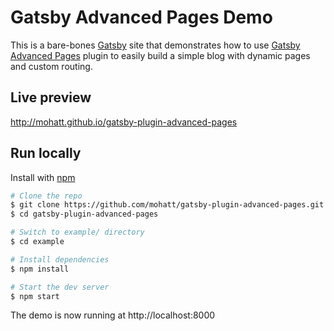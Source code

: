 # Gatsby Advanced Pages Demo

This is a bare-bones [Gatsby](https://www.gatsbyjs.org) site that demonstrates how to use [Gatsby Advanced Pages](https://github.com/mohatt/gatsby-plugin-advanced-pages) plugin to easily build a simple blog with dynamic pages and custom routing.

## Live preview

http://mohatt.github.io/gatsby-plugin-advanced-pages

## Run locally

Install with [npm](https://www.npmjs.com/)

```sh
# Clone the repo
$ git clone https://github.com/mohatt/gatsby-plugin-advanced-pages.git
$ cd gatsby-plugin-advanced-pages

# Switch to example/ directory
$ cd example

# Install dependencies
$ npm install

# Start the dev server
$ npm start
```

The demo is now running at http://localhost:8000
